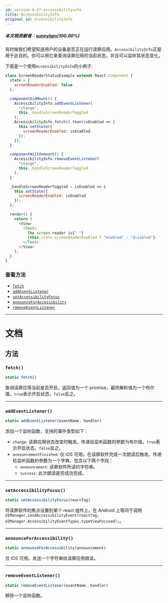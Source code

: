 ```yaml
---
id: version-0.57-accessibilityinfo
title: AccessibilityInfo
original_id: accessibilityinfo
---
```

##### 本文档贡献者：[sunnylqm](https://github.com/search?q=sunnylqm%40qq.com+in%3Aemail&type=Users)(100.00%)

有时候我们希望知道用户的设备是否正在运行读屏应用。`AccessibilityInfo`正是用于此目的。你可以用它来查询读屏应用的当前状态，并且可以监听其状态变化。

下面是一个使用`AccessibilityInfo`的小例子:

```javascript
class ScreenReaderStatusExample extends React.Component {
  state = {
    screenReaderEnabled: false
  };

  componentDidMount() {
    AccessibilityInfo.addEventListener(
      "change",
      this._handleScreenReaderToggled
    );
    AccessibilityInfo.fetch().then(isEnabled => {
      this.setState({
        screenReaderEnabled: isEnabled
      });
    });
  }

  componentWillUnmount() {
    AccessibilityInfo.removeEventListener(
      "change",
      this._handleScreenReaderToggled
    );
  }

  _handleScreenReaderToggled = isEnabled => {
    this.setState({
      screenReaderEnabled: isEnabled
    });
  };

  render() {
    return (
      <View>
        <Text>
          The screen reader is{" "}
          {this.state.screenReaderEnabled ? "enabled" : "disabled"}.
        </Text>
      </View>
    );
  }
}
```

### 查看方法

- [`fetch`](accessibilityinfo.md#fetch)
- [`addEventListener`](accessibilityinfo.md#addeventlistener)
- [`setAccessibilityFocus`](accessibilityinfo.md#setaccessibilityfocus)
- [`announceForAccessibility`](accessibilityinfo.md#announceforaccessibility)
- [`removeEventListener`](accessibilityinfo.md#removeeventlistener)

---

# 文档

## 方法

### `fetch()`

```javascript
static fetch()
```

查询读屏应用当前是否开启。返回值为一个 promise，最终解析值为一个布尔值。`true`表示开启状态，`false`反之。

---

### `addEventListener()`

```javascript
static addEventListener(eventName, handler)
```

添加一个监听函数，支持的事件类型如下：

- `change`: 读屏应用状态改变时触发。传递给监听函数的参数为布尔值，`true`表示开启状态，`false`反之。
- `announcementFinished`: 仅 iOS 可用。在读屏软件完成一次朗读后触发。传递给监听函数的参数为一个字典，包含以下两个字段：
  - `announcement`: 读屏软件所读的字符串。
  - `success`: 此次朗读是否成功完成。

---

### `setAccessibilityFocus()`

```javascript
static setAccessibilityFocus(reactTag)
```

将读屏软件的焦点设置到某个 react 组件上。在 Android 上等同于调用 `UIManager.sendAccessibilityEvent(reactTag, UIManager.AccessibilityEventTypes.typeViewFocused);`。

---

### `announceForAccessibility()`

```javascript
static announceForAccessibility(announcement)
```

仅 iOS 可用。发送一个字符串给读屏应用朗读。

---

### `removeEventListener()`

```javascript
static removeEventListener(eventName, handler)
```

移除一个监听函数。
